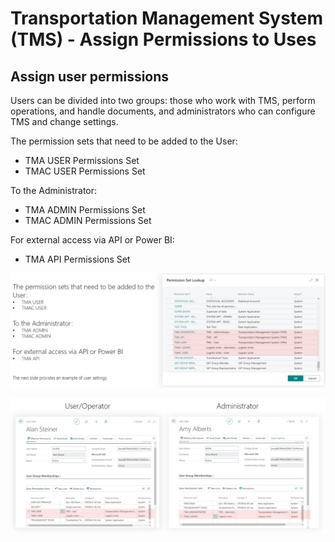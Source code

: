 # Transportation Management System (TMS) - Assign Permissions to Uses

## Assign user permissions

Users can be divided into two groups: those who work with TMS, perform operations, and handle documents, and administrators who can configure TMS and change settings.

The permission sets that need to be added to the User:

- TMA USER Permissions Set
- TMAC USER Permissions Set

To the Administrator:

- TMA ADMIN Permissions Set
- TMAC ADMIN Permissions Set

For external access via API or Power BI:

- TMA API Permissions Set

![Setup Image](pics/assignpermission1.png)

![Setup Image](pics/assignpermission2.png)
